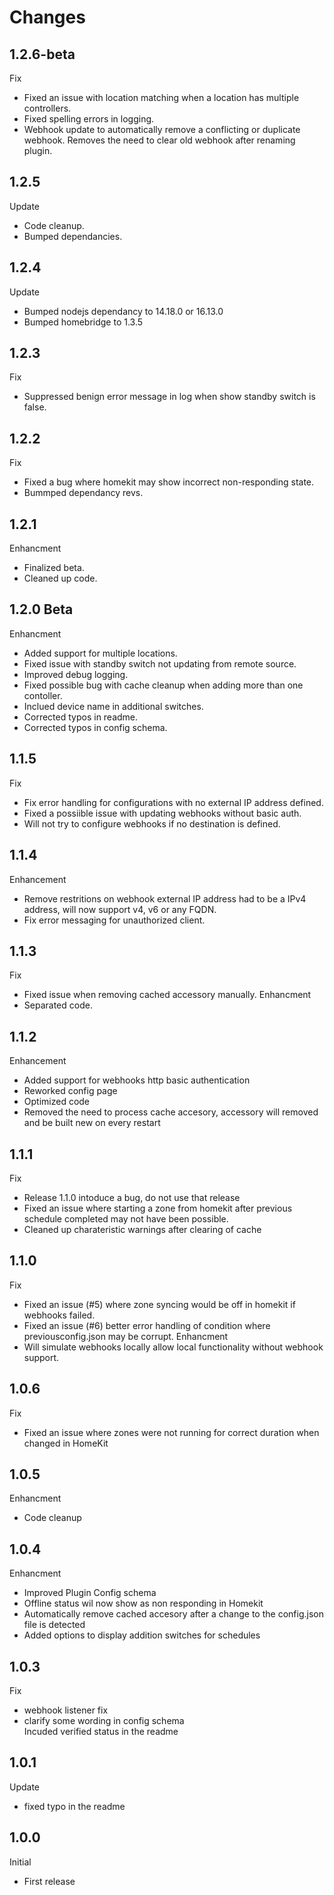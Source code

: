 # Changes

## 1.2.6-beta
Fix
-   Fixed an issue with location matching when a location has multiple controllers.
-   Fixed spelling errors in logging.
-   Webhook update to automatically remove a conflicting or duplicate webhook. Removes the need to clear old webhook after renaming plugin.

## 1.2.5
Update
-   Code cleanup.
-   Bumped dependancies.

## 1.2.4
Update
-   Bumped nodejs dependancy to 14.18.0 or 16.13.0
-   Bumped homebridge to 1.3.5

## 1.2.3
Fix
-   Suppressed benign error message in log when show standby switch is false.

## 1.2.2
Fix
-   Fixed a bug where homekit may show incorrect non-responding state.
-   Bummped dependancy revs.

## 1.2.1
Enhancment 
-   Finalized beta.
-   Cleaned up code.


## 1.2.0 Beta
Enhancment 
-   Added support for multiple locations.
-   Fixed issue with standby switch not updating from remote source.
-   Improved debug logging.
-   Fixed possible bug with cache cleanup when adding more than one contoller.
-   Inclued device name in additional switches.
-   Corrected typos in readme.
-   Corrected typos in config schema.

## 1.1.5
Fix 
-   Fix error handling for configurations with no external IP address defined.
-   Fixed a possiible issue with updating webhooks without basic auth.
-   Will not try to configure webhooks if no destination is defined.

## 1.1.4
Enhancement 
-   Remove restritions on webhook external IP address had to be a IPv4 address, will now support v4, v6 or any FQDN.
-   Fix error messaging for unauthorized client. 

## 1.1.3
Fix
-   Fixed issue when removing cached accessory manually. 
Enhancment 
-   Separated code.

## 1.1.2
Enhancement
-   Added support for webhooks http basic authentication
-   Reworked config page 
-   Optimized code 
-   Removed the need to process cache accesory, accessory will removed and be built new on every restart

## 1.1.1
Fix 
-   Release 1.1.0 intoduce a bug, do not use that release
-   Fixed an issue where starting a zone from homekit after previous schedule completed may not have been possible.
-   Cleaned up charateristic warnings after clearing of cache

## 1.1.0
Fix
-   Fixed an issue (#5) where zone syncing would be off in homekit if webhooks failed.
-   Fixed an issue (#6) better error handling of condition where previousconfig.json may be corrupt.
Enhancment 
-   Will simulate webhooks locally allow local functionality without webhook support. 

## 1.0.6
Fix 
-   Fixed an issue where zones were not running for correct duration when changed in HomeKit

## 1.0.5
Enhancment
-   Code cleanup

## 1.0.4
Enhancment 
-   Improved Plugin Config schema
-   Offline status wil now show as non responding in Homekit
-   Automatically remove cached accesory after a change to the config.json file is detected
-   Added options to display addition switches for schedules

## 1.0.3
Fix
-   webhook listener fix
-   clarify some wording in config schema
<br> Incuded verified status in the readme

## 1.0.1 
Update
-   fixed typo in the readme

## 1.0.0
Initial 
-   First release





